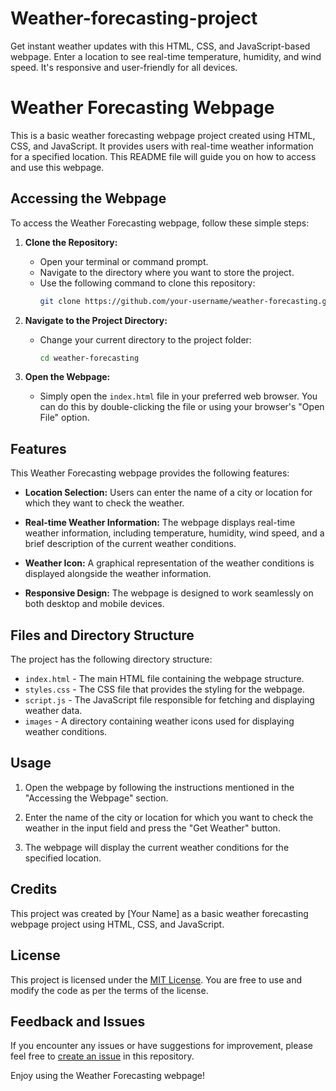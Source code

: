 # Weather-forecasting-project
Get instant weather updates with this HTML, CSS, and JavaScript-based webpage. Enter a location to see real-time temperature, humidity, and wind speed. It's responsive and user-friendly for all devices.

# Weather Forecasting Webpage

This is a basic weather forecasting webpage project created using HTML, CSS, and JavaScript. It provides users with real-time weather information for a specified location. This README file will guide you on how to access and use this webpage.

## Accessing the Webpage

To access the Weather Forecasting webpage, follow these simple steps:

1. **Clone the Repository:**
   - Open your terminal or command prompt.
   - Navigate to the directory where you want to store the project.
   - Use the following command to clone this repository:
     ```bash
     git clone https://github.com/your-username/weather-forecasting.git
     ```

2. **Navigate to the Project Directory:**
   - Change your current directory to the project folder:
     ```bash
     cd weather-forecasting
     ```

3. **Open the Webpage:**
   - Simply open the `index.html` file in your preferred web browser. You can do this by double-clicking the file or using your browser's "Open File" option.

## Features

This Weather Forecasting webpage provides the following features:

- **Location Selection:** Users can enter the name of a city or location for which they want to check the weather.

- **Real-time Weather Information:** The webpage displays real-time weather information, including temperature, humidity, wind speed, and a brief description of the current weather conditions.

- **Weather Icon:** A graphical representation of the weather conditions is displayed alongside the weather information.

- **Responsive Design:** The webpage is designed to work seamlessly on both desktop and mobile devices.

## Files and Directory Structure

The project has the following directory structure:

- `index.html` - The main HTML file containing the webpage structure.
- `styles.css` - The CSS file that provides the styling for the webpage.
- `script.js` - The JavaScript file responsible for fetching and displaying weather data.
- `images` - A directory containing weather icons used for displaying weather conditions.

## Usage

1. Open the webpage by following the instructions mentioned in the "Accessing the Webpage" section.

2. Enter the name of the city or location for which you want to check the weather in the input field and press the "Get Weather" button.

3. The webpage will display the current weather conditions for the specified location.

## Credits

This project was created by [Your Name] as a basic weather forecasting webpage project using HTML, CSS, and JavaScript.

## License

This project is licensed under the [MIT License](LICENSE). You are free to use and modify the code as per the terms of the license.

## Feedback and Issues

If you encounter any issues or have suggestions for improvement, please feel free to [create an issue](https://github.com/your-username/weather-forecasting/issues) in this repository.

Enjoy using the Weather Forecasting webpage!
